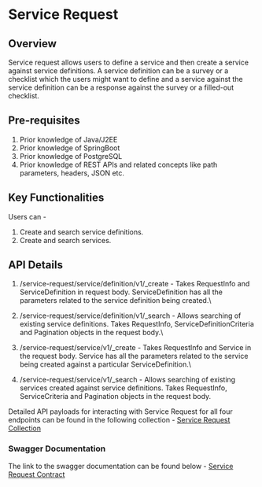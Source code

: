 # Service Request

## Overview

Service request allows users to define a service and then create a service against service definitions. A service definition can be a survey or a checklist which the users might want to define and a service against the service definition can be a response against the survey or a filled-out checklist.

## Pre-requisites

1. Prior knowledge of Java/J2EE
2. Prior knowledge of SpringBoot
3. Prior knowledge of PostgreSQL
4. Prior knowledge of REST APIs and related concepts like path parameters, headers, JSON etc.

## Key Functionalities

Users can -

1. Create and search service definitions.
2. Create and search services.

## API Details

1. /service-request/service/definition/v1/\_create - Takes RequestInfo and ServiceDefinition in request body. ServiceDefinition has all the parameters related to the service definition being created.\

2. /service-request/service/definition/v1/\_search - Allows searching of existing service definitions. Takes RequestInfo, ServiceDefinitionCriteria and Pagination objects in the request body.\

3. /service-request/service/v1/\_create - Takes RequestInfo and Service in the request body. Service has all the parameters related to the service being created against a particular ServiceDefinition.\

4. /service-request/service/v1/\_search - Allows searching of existing services created against service definitions. Takes RequestInfo, ServiceCriteria and Pagination objects in the request body.

Detailed API payloads for interacting with Service Request for all four endpoints can be found in the following collection - [Service Request Collection](https://api.postman.com/collections/12892142-f7bf3d00-6eed-4efc-8cbe-66dd22833f8e?access\_key=PMAT-01GST3SNZDFX2CZ5GW0A69M91K)

### Swagger Documentation

The link to the swagger documentation can be found below - [Service Request Contract](https://editor.swagger.io/?url=https://raw.githubusercontent.com/egovernments/DIGIT-OSS/health-checklist-final/core-services/service-request/src/main/resources/service-request-contract.yaml)
